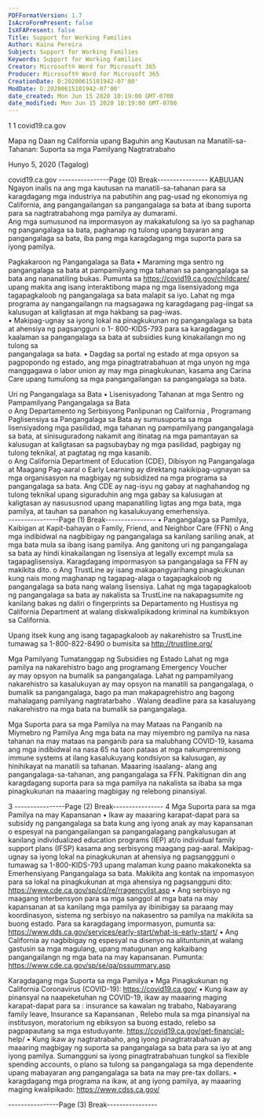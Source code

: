 ```yaml
---
PDFFormatVersion: 1.7
IsAcroFormPresent: false
IsXFAPresent: false
Title: Support for Working Families
Author: Kaina Pereira
Subject: Support for Working Families
Keywords: Support for Working Families
Creator: Microsoft® Word for Microsoft 365
Producer: Microsoft® Word for Microsoft 365
CreationDate: D:20200615101942-07'00'
ModDate: D:20200615101942-07'00'
date_created: Mon Jun 15 2020 10:19:00 GMT-0700
date_modified: Mon Jun 15 2020 10:19:00 GMT-0700
---
```

1 
1 
covid19.ca.gov 
 
Mapa ng Daan ng 
California upang 
Baguhin ang 
Kautusan na 
Manatili-sa-
Tahanan: Suporta 
sa mga 
Pamilyang 
Nagtratrabaho 
 
 
 
 
 
 
 
 
 
 
 
 
 
 
 
 
 
 
 
Hunyo 5, 2020 (Tagalog) 
 
covid19.ca.gov 
----------------Page (0) Break----------------
KABUUAN 
Ngayon inalis na ang mga kautusan na manatili-sa-tahanan para sa karagdagang mga 
industriya na pabutihin ang pag-usad ng ekonomiya ng California, ang pangangailangan 
sa pangangalaga sa bata at ibang suporta para sa nagtratrabahong mga pamilya ay 
dumarami.  
Ang mga sumusunod na impormasyon ay makakatulong sa iyo sa paghanap ng 
pangangalaga sa bata, paghanap ng tulong upang bayaran ang pangangalaga sa bata, 
iba pang mga karagdagang mga suporta para sa iyong pamilya. 
 
 
 
Pagkakaroon ng Pangangalaga sa Bata 
• Maraming mga sentro ng pangangalaga sa bata at pampamilyang mga 
tahanan sa pangangalaga sa bata ang nananatiling  bukas. Pumunta sa 
https://covid19.ca.gov/childcare/ upang makita ang isang interaktibong 
mapa ng mga lisensiyadong mga tagapagkaloob ng pangangalaga sa bata 
malapit sa iyo. Lahat ng mga programa ay nangangailangn na magsagawa 
ng karagdagang pag-iingat sa kalusugan at kaligtasan at mga hakbang sa 
pag-iwas.  
• Makipag-ugnay sa iyong  lokal na pinagkukunan ng pangangalaga sa bata at 
ahensiya ng pagsangguni o 1- 800-KIDS-793  para sa karagdagang kaalaman 
sa  pangangalaga sa bata at subsidies kung kinakailangn mo ng tulong sa  
pangangalaga sa bata. 
• Dagdag sa portal ng estado at mga opsyon sa pagpopondo ng estado, ang 
mga pinagtratrabahuan at mga unyon ng mga manggagawa o labor union 
ay may mga pinagkukunan, kasama ang  Carina Care upang tumulong sa 
mga pangangailangan sa pangangalaga sa bata.  
 
Uri ng Pangangalaga sa Bata 
• Lisenisyadong Tahanan  at mga Sentro ng Pampamilyang Pangangalaga sa Bata  
o Ang Departamento ng Serbisyong Panlipunan ng California , Programang 
Paglisensiya sa Pangangalaga sa Bata ay sumusuporta sa mga 
lisensiyadong mga pasilidad, mga tahanan ng pampamilyang 
pangangalaga sa bata, at sinisuguradong nakamit ang itinatag na mga 
pamantayan sa kalusugan at kaligtasan sa pagsubaybay ng mga 
pasilidad, pagbigay ng tulong teknikal, at pagtatag ng mga kasanib.  
o Ang California Department of Education (CDE), Dibisyon ng 
Pangangalaga at Maagang Pag-aaral o Early Learning  ay direktang 
nakikipag-ugnayan sa mga organisasyon na magbigay ng subsidized na 
mga programa  sa pangangalaga sa bata. Ang CDE ay nag-isyu ng 
gabay at naghahandog ng tulong teknikal upang siguraduhin ang mga 
gabay sa kalusugan at kaligtasan ay nasususnod upang mapanatiling 
ligtas ang mga bata, mga pamilya, at tauhan sa panahon ng 
kasalukuyang emerhensiya.  
----------------Page (1) Break----------------
• Pangangalaga sa Pamilya, Kaibigan at Kapit-bahayan o Family, Friend, and 
Neighbor Care (FFN) 
o Ang mga indibidwal na nagbibigay ng pangangalaga sa kanilang sariling 
anak, at mga bata mula sa ibang isang pamilya. Ang ganitong  uri ng 
pangangalaga sa bata ay hindi kinakailangan ng lisensiya at legally 
excempt mula sa tagapaglisensiya. Karagdagang impormasyon sa 
pangangalaga sa  FFN ay makikita  dito. 
o Ang TrustLine ay isang makapangyarihang pinagkukunan kung nais mong 
maghanap ng tagapag-alaga o tagapagkaloob ng pangangalaga sa 
bata nang walang lisensiya. Lahat ng mga tagapagkaloob ng 
pangangalaga sa bata  ay nakalista sa TrustLine na nakapagsumite ng 
kanilang bakas ng daliri o fingerprints sa Departamento ng Hustisya ng 
California Department  at walang diskwalipikadong kriminal na kumbiksyon 
sa California. 
 
Upang itsek kung ang isang tagapagkaloob ay nakarehistro sa TrustLine 
tumawag sa 1-800-822-8490 o bumisita sa  http://trustline.org/ 
 
 
 
Mga Pamilyang Tumatanggap ng Subsidies ng Estado 
Lahat ng mga pamilya na nakarehistro bago ang programang Emergency Voucher  
ay may opsyon na bumalik sa pangangalaga. Lahat ng pampamilyang 
nakarehistro sa kasalukuyan ay may opsyon na manatili sa pangangalaga, o 
bumalik sa pangangalaga, bago  pa man makapagrehistro ang bagong 
mahalagang pamilyang nagtratarbaho . Walang  deadline para sa kasaluyang 
nakarehistro na mga bata  na bumalik sa pangangalaga. 
 
 
 
Mga Suporta para sa mga Pamilya na may Mataas na Panganib na 
Miymebro ng Pamilya 
Ang mga bata na may miyembro ng pamilya na nasa tahanan na may mataas na 
panganib para sa malubhang COVID-19, kasama ang mga indibidwal na nasa 65 
na taon pataas at mga nakumpremisong immune systems at ilang kasalukuyang 
kondsiyon sa kalusugan, ay hinihikayat na manatili sa tahanan. Maaaring isaalang-
alang ang pangangalaga-sa-tahanan,  ang pangangalaga sa FFN. Pakitignan  din 
ang  karagdagang suporta para sa mga pamilya na nakalista sa ibaba sa mga 
pinagkukunan  na maaaring magbigay ng relebong pinansiyal.  
 
 
 
 
 
 
 
3 
----------------Page (2) Break----------------
4 
Mga Suporta para sa mga Pamilya na may Kapansanan 
• Ikaw ay maaaring karapat-dapat para sa subsidy ng pangangalaga sa bata 
kung ang iyong anak ay may kapansanan o espesyal na pangangailangan 
sa  pangangalagang pangkalusugan at kanilang individualized education 
programs (IEP) at/o individual family support plans (IFSP) kasama ang 
serbisyong maagang pag-aaral. Makipag-ugnay sa iyong lokal na 
pinagkukunan at ahensiya ng pagsanggguni o tumawag sa  1-800-KIDS-793 
upang malaman kung paano makakonekta sa Emerhensiyang 
Pangangalaga sa bata.  Makikita ang kontak na impomasyon para sa lokal 
na pinagkukunan at mga ahensiya ng pagsangguni dito: 
https://www.cde.ca.gov/sp/cd/re/rragencylist.asp 
• Ang serbisyo ng maagang interbensyon para sa mga sanggol at mga bata na 
may kapansanan at sa kanilang mga pamilya ay ibinibigay sa paraang may 
koordinasyon, sistema ng serbisyo na nakasentro sa pamilya na makikita sa 
buong estado. Para sa karagdagang impormasyon, pumunta sa: 
https://www.dds.ca.gov/services/early-start/what-is-early-start/ 
• Ang California ay nagbibigay ng espesyal na disenyo na alituntunin,at walang 
gastusin sa mga magulang, upang matugunan ang kakaibang 
pangangailangn ng mga bata na may kapansanan. Pumunta: 
https://www.cde.ca.gov/sp/se/qa/pssummary.asp 
 
 
Karagdagang mga Suporta sa mga Pamilya 
• Mga Pinagkukunan ng California Coronavirus (COVID-19): https://covid19.ca.gov/ 
• Kung ikaw ay pinansyal na naapeketuhan  ng COVID-19,  ikaw ay maaaring 
maging karapat-dapat para sa :  insurance sa kawalan ng trabaho, 
Nabayarang family leave, Insurance sa Kapansanan , Relebo mula sa mga 
pinansiyal na institusyon, moratorium ng ebiksyon sa buong estado, relebo sa 
pagpapautang sa mga estuduyante. https://covid19.ca.gov/get-financial-
help/ 
• Kung ikaw ay nagtratrabaho, ang iyong pinagtratrabahuan ay maaaring 
magbigay ng suporta sa pangangalaga sa bata para sa iyo at ang iyong 
pamilya. Sumangguni sa iyong pinagtratrabahuan tungkol sa flexible 
spending accounts, o plano sa tulong sa pangangalaga sa mga dependente 
upang mabayaran ang pangangalaga sa bata na may pre-tax dollars. 
• karagdagang mga programa na ikaw, at ang iyong pamilya, ay 
maaaring maging kwalipikado: https://www.cdss.ca.gov/ 
 
 
 
----------------Page (3) Break----------------
